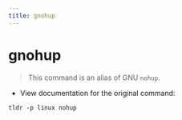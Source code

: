 ```yaml
---
title: gnohup
---
```

# gnohup

> This command is an alias of GNU `nohup`.

- View documentation for the original command:

`tldr -p linux nohup`

